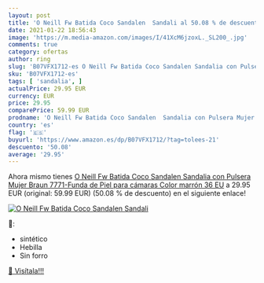 ```yaml
---
layout: post
title: 'O Neill Fw Batida Coco Sandalen  Sandali al 50.08 % de descuento'
date: 2021-01-22 18:56:43
image: 'https://m.media-amazon.com/images/I/41XcM6jzoxL._SL200_.jpg'
comments: true
category: ofertas
author: ring
slug: 'B07VFX1712-es O Neill Fw Batida Coco Sandalen Sandalia con Pulsera Mujer...'
sku: 'B07VFX1712-es'
tags: [ 'sandalia', ]
actualPrice: 29.95 EUR
currency: EUR
price: 29.95
comparePrice: 59.99 EUR
prodname: 'O Neill Fw Batida Coco Sandalen  Sandalia con Pulsera Mujer  Braun 7771-Funda de Piel para cámaras Color marrón  36 EU'
country: 'es'
flag: '🇪🇸'
buyurl: 'https://www.amazon.es/dp/B07VFX1712/?tag=tolees-21'
descuento: '50.08'
average: '29.95'
---
```


Ahora mismo tienes [O Neill Fw Batida Coco Sandalen  Sandalia con Pulsera Mujer  Braun 7771-Funda de Piel para cámaras Color marrón  36 EU](https://www.amazon.es/dp/B07VFX1712/?tag=tolees-21) a 29.95 EUR (original: 59.99 EUR) (50.08 %  de descuento) en el siguiente enlace!

[![O Neill Fw Batida Coco Sandalen  Sandali](https://m.media-amazon.com/images/I/41XcM6jzoxL._SL200_.jpg)](https://www.amazon.es/dp/B07VFX1712/?tag=tolees-21)

🔎:

- sintético
- Hebilla
- Sin forro

[🛒 Visítala!!!](https://www.amazon.es/dp/B07VFX1712/?tag=tolees-21)
